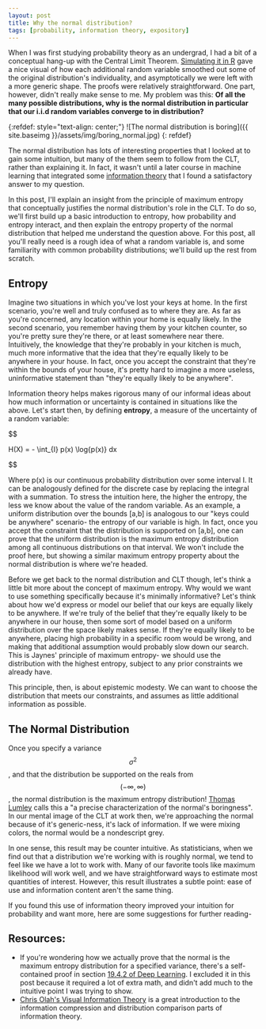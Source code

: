 ```yaml
---
layout: post
title: Why the normal distribution?
tags: [probability, information theory, expository]
---
```

When I was first studying probability theory as an undergrad, I had a bit of a conceptual hang-up with the Central Limit Theorem. [Simulating it in R](http://www.rpubs.com/christopher_castle/137490) gave a nice visual of how each additional random variable smoothed out some of the original distribution's individuality, and asymptotically we were left with a more generic shape. The proofs were relatively straightforward. One part, however, didn't really make sense to me. My problem was this: **Of all the many possible distributions, why is the normal distribution in particular that our i.i.d random variables converge to in distribution?**

<!--more-->

{:refdef: style="text-align: center;"}
![The normal distribution is boring]({{ site.baseimg }}/assets/img/boring_normal.jpg)
{: refdef}

The normal distribution has lots of interesting properties that I looked at to gain some intuition, but many of the them seem to follow from the CLT, rather than explaining it. In fact, it wasn't until a later course in machine learning that integrated some [information theory](https://en.wikipedia.org/wiki/Information_theory) that I found a satisfactory answer to my question.

In this post, I'll explain an insight from the principle of maximum entropy that conceptually justifies the normal distribution's role in the CLT. To do so, we'll first build up a basic introduction to entropy, how probability and entropy interact, and then explain the entropy property of the normal distribution that helped me understand the question above. For this post, all you'll really need is a rough idea of what a random variable is, and some familiarity with common probability distributions; we'll build up the rest from scratch.

## Entropy
Imagine two situations in which you've lost your keys at home. In the first scenario, you're well and truly confused as to where they are. As far as you're concerned, any location within your home is equally likely. In the second scenario, you remember having them by your kitchen counter, so you're pretty sure they're there, or at least somewhere near there. Intuitively, the knowledge that they're probably in your kitchen is much, much more informative that the idea that they're equally likely to be anywhere in your house. In fact, once you accept the constraint that they're within the bounds of your house, it's pretty hard to imagine a more useless, uninformative statement than "they're equally likely to be anywhere".

Information theory helps makes rigorous many of our informal ideas about how much information or uncertainty is contained in situations like the above. Let's start then, by defining **entropy**, a measure of the uncertainty of a random variable:

$$

H(X) = - \int_{I} p(x) \log{p(x)} dx

$$

Where p(x) is our continuous probability distribution over some interval I. It can be analogously defined for the discrete case by replacing the integral with a summation. To stress the intuition here, the higher the entropy, the less we know about the value of the random variable. As an example, a uniform distribution over the bounds [a,b] is analogous to our "keys could be anywhere" scenario- the entropy of our variable is high. In fact, once you accept the constraint that the distribution is supported on [a,b], one can prove that the uniform distribution is the maximum entropy distribution among all continuous distributions on that interval. We won't include the proof here, but showing a similar maximum entropy property about the normal distribution is where we're headed.

Before we get back to the normal distribution and CLT though, let's think a little bit more about the concept of maximum entropy. Why would we want to use something specifically because it's minimally informative? Let's think about how we'd express or model our belief that our keys are equally likely to be anywhere. If we're truly of the belief that they're equally likely to be anywhere in our house, then some sort of model based on a uniform distribution over the space likely makes sense. If they're equally likely to be anywhere, placing high probability in a specific room would be wrong, and making that additional assumption would probably slow down our search. This is Jaynes' principle of maximum entropy- we should use the distribution with the highest entropy, subject to any prior constraints we already have.

This principle, then, is about epistemic modesty. We can want to choose the distribution that meets our constraints, and assumes as little additional information as possible.

## The Normal Distribution
Once you specify a variance $$ \sigma^{2} $$, and that the distribution be supported on the reals from $$ (- \infty, \infty) $$, the normal distribution is the maximum entropy distribution! [Thomas Lumley](http://notstatschat.tumblr.com/post/146886495511/how-do-we-prove-the-central-limit-theorem) calls this a "a precise characterization of the normal's boringness". In our mental image of the CLT at work then, we're approaching the normal because of it's generic-ness, it's lack of information. If we were mixing colors, the normal would be a nondescript grey.

In one sense, this result may be counter intuitive. As statisticians, when we find out that a distribution we're working with is roughly normal, we tend to feel like we have a lot to work with. Many of our favorite tools like maximum likelihood will work well, and we have straightforward ways to estimate most quantities of interest. However, this result illustrates a subtle point: ease of use and information content aren't the same thing.

If you found this use of information theory improved your intuition for probability and want more, here are some suggestions for further reading-

## Resources:
* If you're wondering how we actually prove that the normal is the maximum entropy distribution for a specified variance, there's a self-contained proof in section [19.4.2 of Deep Learning](http://www.deeplearningbook.org/contents/inference.html). I excluded it in this post because it required a lot of extra math, and didn't add much to the intuitive point I was trying to show.
* [Chris Olah's Visual Information Theory](http://colah.github.io/posts/2015-09-Visual-Information/) is a great introduction to the information compression and distribution comparison parts of information theory.
